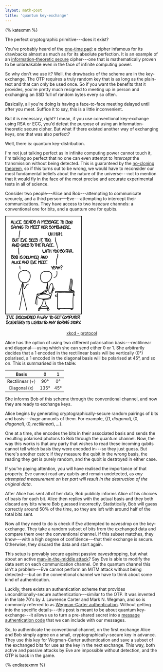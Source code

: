 ```yaml
---
layout: math-post
title: 'quantum key-exchange'
---
```


{% katexmm %}

The perfect cryptographic primitive---does it exist?

You've probably heard of the [one-time pad](https://en.wikipedia.org/wiki/One-time_pad): a cipher infamous for its drawbacks almost as much as for its absolute perfection. It is an example of an [information-theoretic secure](https://en.wikipedia.org/wiki/Information-theoretic_security) cipher---one that is mathematically proven to be unbreakable even in the face of infinite computing power.

So why don't we use it? Well, the drawbacks of the scheme are in the key-exchange. The OTP requires a truly random key that is as long as the plain-text and that can only be used once. So if you want the benefits that it provides, you're pretty much resigned to meeting up in person and exchanging an SSD full of random bytes every so often.

Basically, all you're doing is having a face-to-face meeting delayed until after you meet. Suffice it to say, this is a little inconvenient.

But it is necessary, right? I mean, if you use conventional key-exchange using RSA or ECC, you'd defeat the purpose of using an information-theoretic secure cipher. But what if there existed another way of exchanging keys, one that was also perfect?

Well, there is: quantum key-distribution.

I'm not just talking perfect as in infinite computing power cannot touch it, I'm talking so perfect that no one can even attempt to _intercept_ the transmission without being detected. This is guaranteed by the [no-cloning theorem](https://en.wikipedia.org/wiki/No-cloning_theorem), so if this turns out to be wrong, we would have to reconsider our most fundamental beliefs about the nature of the universe---not to mention that it would fly in the face of the most precise and accurate experimental tests in all of science.

Consider two people---Alice and Bob---attempting to communicate securely, and a third person---Eve---attempting to intercept their communications. They have access to two _insecure_ channels: a conventional one for bits, and a quantum one for qubits.

<div class="image">
<img src="/assets/images/xkcd-protocol.png" alt="xkcd_protocol" width="50%" class="center" />
<center><p><a href="https://xkcd.com/1323/">xkcd - protocol</a></p></center>
</div>

Alice has the option of using two different polarisation basis---rectilinear and diagonal---using which she can send either 0 or 1. She arbitrarily decides that a 1 encoded in the rectilinear basis will be vertically (0°) polarised, a 1 encoded in the diagonal basis will be polarised at 45°, and so on. This is summarised in the table:

| Basis | 0 | 1 |
|:---:|:---:|:---:|
| Rectilinear (+) | 90° | 0° |
| Diagonal (x) | 135° | 45° |

She informs Bob of this scheme through the conventional channel, and now they are ready to exchange keys.

Alice begins by generating cryptographically-secure random pairings of bits and basis---_huge_ amounts of them. For example, $\{(1, diagonal), (0, diagonal), (0, rectilinear), \ldots\}$.

One at a time, she encodes the bits in their associated basis and sends the resulting polarised photons to Bob through the quantum channel. Now, the way this works is that any party that wishes to read these incoming qubits cannot tell which basis they were encoded in---so they just guess. But there's another catch: if they measure the qubit in the wrong basis, the reading they get is purely random, and the qubit is destroyed in either case.

If you're paying attention, you will have realised the importance of that property. Eve cannot read any qubits and remain undetected, as _any attempted measurement on her part will result in the destruction of the original data_.

After Alice has sent all of her data, Bob publicly informs Alice of his choices of basis for each bit. Alice then replies with the actual basis and they both discard any bits where Bob guessed incorrectly. Statistically, Bob will guess correctly around 50% of the time, so they are left with around half of the total bits sent.

Now all they need to do is check if Eve attempted to eavesdrop on the key-exchange. They take a random subset of bits from the exchanged data and compare them over the conventional channel. If this subset matches, they know---with a high degree of confidence---that their exchange is secure. Otherwise, they discard the data and start again.

This setup is provably secure against passive eavesdropping, but what about an active [man-in-the-middle attack](https://en.wikipedia.org/wiki/Man-in-the-middle_attack)? Say Eve is able to modify the data sent on each communication channel. On the quantum channel this isn't a problem---Eve cannot perform an MITM attack without being detected---but on the conventional channel we have to think about some kind of authentication.

Luckily, there exists an authentication scheme that provides unconditionally-secure authentication---similar to the OTP. It was invented in the late 70's by J. Lawrence Carter and Mark N. Wegman, and so is commonly referred to as [Wegman-Carter authentication](https://www.lysator.liu.se/~jc/mthesis/5_Unconditionally_secure_au.html). Without getting into the specific details---this post is meant to be about quantum key-exchange---it allows us to turn a pre-shared secret into a [message authentication code](https://en.wikipedia.org/wiki/Message_authentication_code) that we can include with our messages.

So, to authenticate the conventional channel, on the first exchange Alice and Bob simply agree on a small, cryptographically-secure key in advance. They use this key for Wegman-Carter authentication and save a subset of the exchanged bits for use as the key in the next exchange. This way, both active and passive attacks by Eve are impossible without detection, and the OTP is back in the game.

{% endkatexmm %}